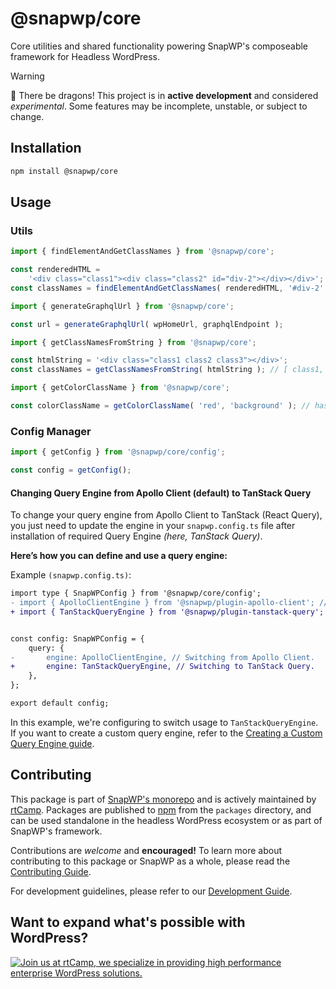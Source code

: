 # @snapwp/core

Core utilities and shared functionality powering SnapWP's composeable framework for Headless WordPress.

> [!WARNING]
> 🐉 There be dragons!
> This project is in **active development** and considered _experimental_. Some features may be incomplete, unstable, or subject to change.

## Installation

```bash
npm install @snapwp/core
```

## Usage

### Utils

```javascript
import { findElementAndGetClassNames } from '@snapwp/core';

const renderedHTML =
	'<div class="class1"><div class="class2" id="div-2"></div></div>';
const classNames = findElementAndGetClassNames( renderedHTML, '#div-2' ); // class2
```

```javascript
import { generateGraphqlUrl } from '@snapwp/core';

const url = generateGraphqlUrl( wpHomeUrl, graphqlEndpoint );
```

```javascript
import { getClassNamesFromString } from '@snapwp/core';

const htmlString = '<div class="class1 class2 class3"></div>';
const classNames = getClassNamesFromString( htmlString ); // [ class1, class2, class3 ]
```

```javascript
import { getColorClassName } from '@snapwp/core';

const colorClassName = getColorClassName( 'red', 'background' ); // has-red-background
```

### Config Manager

```javascript
import { getConfig } from '@snapwp/core/config';

const config = getConfig();
```

#### Changing Query Engine from Apollo Client (default) to TanStack Query

To change your query engine from Apollo Client to TanStack (React Query), you just need to update the engine in your `snapwp.config.ts` file after installation of required Query Engine _(here, TanStack Query)_.

**Here’s how you can define and use a query engine:**

Example `(snapwp.config.ts)`:

```diff
import type { SnapWPConfig } from '@snapwp/core/config';
- import { ApolloClientEngine } from '@snapwp/plugin-apollo-client'; // Default.
+ import { TanStackQueryEngine } from '@snapwp/plugin-tanstack-query'; // Changed to TanStack.


const config: SnapWPConfig = {
	query: {
- 		engine: ApolloClientEngine, // Switching from Apollo Client.
+ 		engine: TanStackQueryEngine, // Switching to TanStack Query.
	},
};

export default config;
```

In this example, we're configuring to switch usage to `TanStackQueryEngine`. If you want to create a custom query engine, refer to the [Creating a Custom Query Engine guide](../../docs/query-engine.md#creating-a-custom-query-engine).

## Contributing

This package is part of [SnapWP's monorepo](https://github.com/rtCamp/snapwp) and is actively maintained by [rtCamp](https://rtcamp.com/). Packages are published to [npm](https://www.npmjs.com/) from the `packages` directory, and can be used standalone in the headless WordPress ecosystem or as part of SnapWP's framework.

Contributions are _welcome_ and **encouraged!** To learn more about contributing to this package or SnapWP as a whole, please read the [Contributing Guide](../../../.github/CONTRIBUTING.md).

For development guidelines, please refer to our [Development Guide](../../DEVELOPMENT.md).

## Want to expand what's possible with WordPress?

<a href="https://rtcamp.com/"><img src="https://rtcamp.com/wp-content/uploads/sites/2/2019/04/github-banner@2x.png" alt="Join us at rtCamp, we specialize in providing high performance enterprise WordPress solutions."></a>
